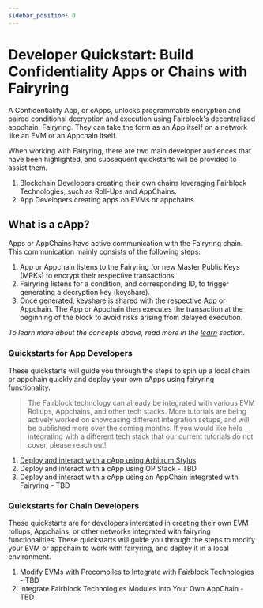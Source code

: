 ```yaml
---
sidebar_position: 0
---
```


# Developer Quickstart: Build Confidentiality Apps or Chains with Fairyring

A Confidentiality App, or cApps, unlocks programmable encryption and paired conditional decryption and execution using Fairblock's decentralized appchain, Fairyring. They can take the form as an App itself on a network like an EVM or an Appchain itself.

When working with Fairyring, there are two main developer audiences that have been highlighted, and subsequent quickstarts will be provided to assist them.  

1. Blockchain Developers creating their own chains leveraging Fairblock Technologies, such as Roll-Ups and AppChains.
2. App Developers creating apps on EVMs or appchains. 

## What is a cApp?

Apps or AppChains have active communication with the Fairyring chain. This communication mainly consists of the following steps:

1.  App or Appchain listens to the Fairyring for new Master Public Keys (MPKs) to encrypt their respective transactions.
2.  Fairyring listens for a condition, and corresponding ID, to trigger generating a decryption key (keyshare).
3.  Once generated, keyshare is shared with the respective App or Appchain. The App or Appchain then executes the transaction at the beginning of the block to avoid risks arising from delayed execution.

_To learn more about the concepts above, read more in the [learn](TODO-GetLink) section._

<!-- TODO - Show visual for apps and appchains talking to Fairyring -->

### Quickstarts for App Developers 

These quickstarts will guide you through the steps to spin up a local chain or appchain quickly and deploy your own cApps using fairyring functionality. 

> The Fairblock technology can already be integrated with various EVM Rollups, Appchains, and other tech stacks. More tutorials are being actively worked on showcasing different integration setups, and will be published more over the coming months. If you would like help integrating with a different tech stack that our current tutorials do not cover, please reach out!

<!-- Links will be to their respective pages in the docs -->

1. [Deploy and interact with a cApp using Arbitrum Stylus](https://github.com/Fairblock/ArbitrumContracts)
2. Deploy and interact with a cApp using OP Stack - TBD
3. Deploy and interact with a cApp using an AppChain integrated with Fairyring - TBD

### Quickstarts for Chain Developers 

<!-- Links will be to their respective pages in the docs -->
These quickstarts are for developers interested in creating their own EVM rollups, Appchains, or other networks integrated with fairyring functionalities. These quickstarts will guide you through the steps to modify your EVM or appchain to work with fairyring, and deploy it in a local environment.

1. Modify EVMs with Precompiles to Integrate with Fairblock Technologies - TBD
2. Integrate Fairblock Technologies Modules into Your Own AppChain - TBD